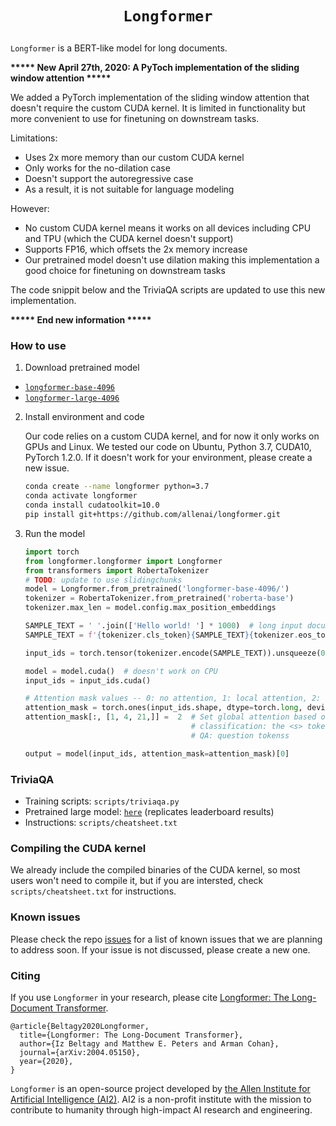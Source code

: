 # <p align=center>`Longformer`</p>
`Longformer` is a BERT-like model for long documents.

**\*\*\*\*\* New April 27th, 2020: A PyToch implementation of the sliding window attention  \*\*\*\*\***

We added a PyTorch implementation of the sliding window attention that doesn't require the custom CUDA kernel. It is limited in functionality but more convenient to use for finetuning on downstream tasks. 

Limitations: 
- Uses 2x more memory than our custom CUDA kernel
- Only works for the no-dilation case
- Doesn't support the autoregressive case
- As a result, it is not suitable for language modeling

However: 
- No custom CUDA kernel means it works on all devices including CPU and TPU (which the CUDA kernel doesn't support)
- Supports FP16, which offsets the 2x memory increase
- Our pretrained model doesn't use dilation making this implementation a good choice for finetuning on downstream tasks

The code snippit below and the TriviaQA scripts are updated to use this new implementation.

**\*\*\*\*\* End new information \*\*\*\*\***

### How to use

1. Download pretrained model
  * [`longformer-base-4096`](https://ai2-s2-research.s3-us-west-2.amazonaws.com/longformer/longformer-base-4096.tar.gz)
  * [`longformer-large-4096`](https://ai2-s2-research.s3-us-west-2.amazonaws.com/longformer/longformer-large-4096.tar.gz)

2. Install environment and code

    Our code relies on a custom CUDA kernel, and for now it only works on GPUs and Linux. We tested our code on Ubuntu, Python 3.7, CUDA10, PyTorch 1.2.0. If it doesn't work for your environment, please create a new issue.

    ```bash
    conda create --name longformer python=3.7
    conda activate longformer
    conda install cudatoolkit=10.0
    pip install git+https://github.com/allenai/longformer.git
    ```

3. Run the model

    ```python
    import torch
    from longformer.longformer import Longformer
    from transformers import RobertaTokenizer
    # TODO: update to use slidingchunks
    model = Longformer.from_pretrained('longformer-base-4096/')
    tokenizer = RobertaTokenizer.from_pretrained('roberta-base')
    tokenizer.max_len = model.config.max_position_embeddings

    SAMPLE_TEXT = ' '.join(['Hello world! '] * 1000)  # long input document
    SAMPLE_TEXT = f'{tokenizer.cls_token}{SAMPLE_TEXT}{tokenizer.eos_token}'
 
    input_ids = torch.tensor(tokenizer.encode(SAMPLE_TEXT)).unsqueeze(0)  # batch of size 1

    model = model.cuda()  # doesn't work on CPU
    input_ids = input_ids.cuda()

    # Attention mask values -- 0: no attention, 1: local attention, 2: global attention
    attention_mask = torch.ones(input_ids.shape, dtype=torch.long, device=input_ids.device) # initialize to local attention
    attention_mask[:, [1, 4, 21,]] =  2  # Set global attention based on the task. For example,
                                         # classification: the <s> token
                                         # QA: question tokenss

    output = model(input_ids, attention_mask=attention_mask)[0]
    ```


### TriviaQA

* Training scripts: `scripts/triviaqa.py`
* Pretrained large model: [`here`](https://ai2-s2-research.s3-us-west-2.amazonaws.com/longformer/triviaqa-longformer-large.tar.gz) (replicates leaderboard results)
* Instructions: `scripts/cheatsheet.txt`


### Compiling the CUDA kernel

We already include the compiled binaries of the CUDA kernel, so most users won't need to compile it, but if you are intersted, check `scripts/cheatsheet.txt` for instructions.


### Known issues

Please check the repo [issues](https://github.com/allenai/longformer/issues) for a list of known issues that we are planning to address soon. If your issue is not discussed, please create a new one. 


### Citing

If you use `Longformer` in your research, please cite [Longformer: The Long-Document Transformer](https://arxiv.org/abs/2004.05150).
```
@article{Beltagy2020Longformer,
  title={Longformer: The Long-Document Transformer},
  author={Iz Beltagy and Matthew E. Peters and Arman Cohan},
  journal={arXiv:2004.05150},
  year={2020},
}
```

`Longformer` is an open-source project developed by [the Allen Institute for Artificial Intelligence (AI2)](http://www.allenai.org).
AI2 is a non-profit institute with the mission to contribute to humanity through high-impact AI research and engineering.
